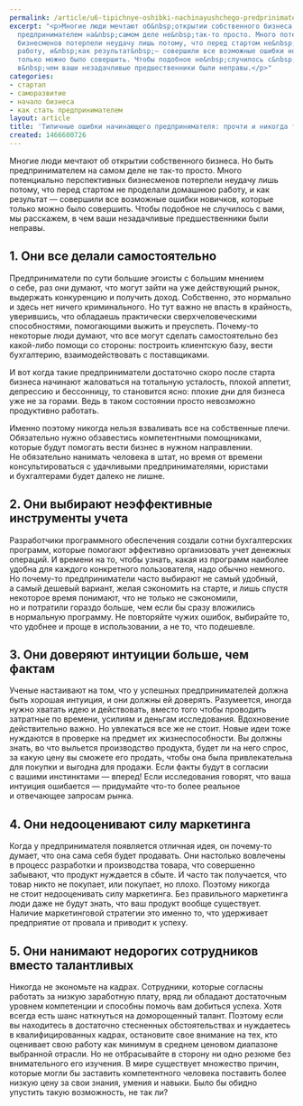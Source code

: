 ```yaml
---
permalink: /article/u6-tipichnye-oshibki-nachinayushchego-predprinimatelya-prochti-i-nikogda-tak-ne-delay
excerpt: "<p>Многие люди мечтают об&nbsp;открытии собственного бизнеса. Но&nbsp;быть
  предпринимателем на&nbsp;самом деле не&nbsp;так-то просто. Много потенциально перспективных
  бизнесменов потерпели неудачу лишь потому, что перед стартом не&nbsp;проделали домашнюю
  работу, и&nbsp;как результат&nbsp;— совершили все возможные ошибки новичков, которые
  только можно было совершить. Чтобы подобное не&nbsp;случилось с&nbsp;вами, мы&nbsp;расскажем,
  в&nbsp;чем ваши незадачливые предшественники были неправы.</p>"
categories:
- стартап
- саморазвитие
- начало бизнеса
- как стать предпринимателем
layout: article
title: 'Типичные ошибки начинающего предпринимателя: прочти и никогда так не делай'
created: 1466600726
---
```

<p>Многие люди мечтают об&nbsp;открытии собственного бизнеса. Но&nbsp;быть предпринимателем на&nbsp;самом деле не&nbsp;так-то просто. Много потенциально перспективных бизнесменов потерпели неудачу лишь потому, что перед стартом не&nbsp;проделали домашнюю работу, и&nbsp;как результат&nbsp;— совершили все возможные ошибки новичков, которые только можно было совершить. Чтобы подобное не&nbsp;случилось с&nbsp;вами, мы&nbsp;расскажем, в&nbsp;чем ваши незадачливые предшественники были неправы.</p>
<h2>1. Они все делали самостоятельно</h2>
<p>Предприниматели по&nbsp;сути большие эгоисты с&nbsp;большим мнением о&nbsp;себе, раз они думают, что могут зайти на&nbsp;уже действующий рынок, выдержать конкуренцию и&nbsp;получить доход. Собственно, это нормально и&nbsp;здесь нет ничего криминального. Но&nbsp;тут важно не&nbsp;впасть в&nbsp;крайность, уверившись, что обладаешь практически сверхчеловеческими способностями, помогающими выжить и&nbsp;преуспеть. Почему-то некоторые люди думают, что все могут сделать самостоятельно без какой-либо помощи со&nbsp;стороны: построить клиентскую базу, вести бухгалтерию, взаимодействовать с&nbsp;поставщиками.</p>
<p>И&nbsp;вот когда такие предприниматели достаточно скоро после старта бизнеса начинают жаловаться на&nbsp;тотальную усталость, плохой аппетит, депрессию и&nbsp;бессонницу, то&nbsp;становится ясно: плохие дни для бизнеса уже не&nbsp;за&nbsp;горами. Ведь в&nbsp;таком состоянии просто невозможно продуктивно работать.</p>
<p>Именно поэтому никогда нельзя взваливать все на&nbsp;собственные плечи. Обязательно нужно обзавестись компетентными помощниками, которые будут помогать вести бизнес в&nbsp;нужном направлении. Не&nbsp;обязательно нанимать человека в&nbsp;штат, но&nbsp;время от&nbsp;времени консультироваться с&nbsp;удачливыми предпринимателями, юристами и&nbsp;бухгалтерами будет далеко не&nbsp;лишне.</p>
<h2>2. Они выбирают неэффективные инструменты учета</h2>
<p>Разработчики программного обеспечения создали сотни бухгалтерских программ, которые помогают эффективно организовать учет денежных операций. И&nbsp;времени на&nbsp;то, чтобы узнать, какая из&nbsp;программ наиболее удобна для каждого конкретного пользователя, надо обычно немного. Но&nbsp;почему-то предприниматели часто выбирают не&nbsp;самый удобный, а&nbsp;самый дешевый вариант, желая сэкономить на&nbsp;старте, и&nbsp;лишь спустя некоторое время понимают, что не&nbsp;только не&nbsp;сэкономили, но&nbsp;и&nbsp;потратили гораздо больше, чем если&nbsp;бы сразу вложились в&nbsp;нормальную программу. Не&nbsp;повторяйте чужих ошибок, выбирайте&nbsp;то, что удобнее и&nbsp;проще в&nbsp;использовании, а&nbsp;не&nbsp;то, что подешевле. </p>
<h2>3. Они доверяют интуиции больше, чем фактам</h2>
<p>Ученые настаивают на&nbsp;том, что у&nbsp;успешных предпринимателей должна быть хорошая интуиция, и&nbsp;они должны ей&nbsp;доверять. Разумеется, иногда нужно хватать идею и&nbsp;действовать, вместо того чтобы проводить затратные по&nbsp;времени, усилиям и&nbsp;деньгам исследования. Вдохновение действительно важно. Но&nbsp;увлекаться все&nbsp;же не&nbsp;стоит. Новые идеи тоже нуждаются в&nbsp;проверке на&nbsp;предмет их&nbsp;жизнеспособности. Вы&nbsp;должны знать, во&nbsp;что выльется производство продукта, будет&nbsp;ли на&nbsp;него спрос, за&nbsp;какую цену вы&nbsp;сможете его продать, чтобы она была привлекательна для покупки и&nbsp;выгодна для продажи. Если факты будут в&nbsp;согласии с&nbsp;вашими инстинктами&nbsp;— вперед! Если исследования говорят, что ваша интуиция ошибается&nbsp;— придумайте что-то более реальное и&nbsp;отвечающее запросам рынка.</p>
<h2>4. Они недооценивают силу маркетинга</h2>
<p>Когда у&nbsp;предпринимателя появляется отличная идея, он&nbsp;почему-то думает, что она сама себя будет продавать. Они настолько вовлечены в&nbsp;процесс разработки и&nbsp;производства товара, что совершенно забывают, что продукт нуждается в&nbsp;сбыте. И&nbsp;часто так получается, что товар никто не&nbsp;покупает, или покупает, но&nbsp;плохо. Поэтому никогда не&nbsp;стоит недооценивать силу маркетинга. Без правильного маркетинга люди даже не&nbsp;будут знать, что ваш продукт вообще существует. Наличие маркетинговой стратегии это именно&nbsp;то, что удерживает предприятие от&nbsp;провала и&nbsp;приводит к&nbsp;успеху.</p>
<h2>5. Они нанимают недорогих сотрудников вместо талантливых</h2>
<p>Никогда не&nbsp;экономьте на&nbsp;кадрах. Сотрудники, которые согласны работать за&nbsp;низкую заработную плату, вряд&nbsp;ли обладают достаточным уровнем компетенции и&nbsp;способны помочь вам добиться успеха. Хотя всегда есть шанс наткнуться на&nbsp;доморощенный талант. Поэтому если вы&nbsp;находитесь в&nbsp;достаточно стесненных обстоятельствах и&nbsp;нуждаетесь в&nbsp;квалифицированных кадрах, остановите свое внимание на&nbsp;тех, кто оценивает свою работу как минимум в&nbsp;среднем ценовом диапазоне выбранной отрасли. Но&nbsp;не&nbsp;отбрасывайте в&nbsp;сторону ни&nbsp;одно резюме без внимательного его изучения. В&nbsp;мире существует множество причин, которые могли&nbsp;бы заставить компетентного человека поставить более низкую цену за&nbsp;свои знания, умения и&nbsp;навыки. Было&nbsp;бы обидно упустить такую возможность, не&nbsp;так&nbsp;ли?</p>
